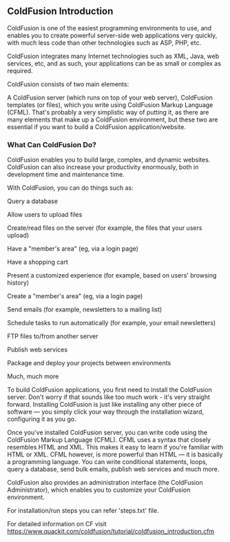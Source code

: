 ## ColdFusion Introduction

ColdFusion is one of the easiest programming environments to use, and enables you to create powerful server-side web applications very quickly, with much less code than other technologies such as ASP, PHP, etc.

ColdFusion integrates many Internet technologies such as XML, Java, web services, etc, and as such, your applications can be as small or complex as required.

ColdFusion consists of two main elements:

A ColdFusion server (which runs on top of your web server),
ColdFusion templates (or files), which you write using ColdFusion Markup Language (CFML).
That's probably a very simplistic way of putting it, as there are many elements that make up a ColdFusion environment, but these two are essential if you want to build a ColdFusion application/website.

### What Can ColdFusion Do?

ColdFusion enables you to build large, complex, and dynamic websites. ColdFusion can also increase your productivity enormously, both in development time and maintenance time.

With ColdFusion, you can do things such as:

Query a database

Allow users to upload files

Create/read files on the server (for example, the files that your users upload)

Have a "member's area" (eg, via a login page)

Have a shopping cart

Present a customized experience (for example, based on users' browsing history)

Create a "member's area" (eg, via a login page)

Send emails (for example, newsletters to a mailing list)

Schedule tasks to run automatically (for example, your email newsletters)

FTP files to/from another server

Publish web services

Package and deploy your projects between environments

Much, much more


To build ColdFusion applications, you first need to install the ColdFusion server. Don't worry if that sounds like too much work - it's very straight forward. Installing ColdFusion is just like installing any other piece of software — you simply click your way through the installation wizard, configuring it as you go.

Once you've installed ColdFusion server, you can write code using the ColdFusion Markup Language (CFML). CFML uses a syntax that closely resembles HTML and XML. This makes it easy to learn if you're familiar with HTML or XML. CFML however, is more powerful than HTML — it is basically a programming language. You can write conditional statements, loops, query a database, send bulk emails, publish web services and much more.

ColdFusion also provides an administration interface (the ColdFusion Administrator), which enables you to customize your ColdFusion environment.

For installation/run steps you can refer 'steps.txt' file.

For detailed information on CF visit https://www.quackit.com/coldfusion/tutorial/coldfusion_introduction.cfm


